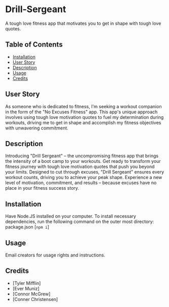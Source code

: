 # Drill-Sergeant
A tough love fitness app that motivates you to get in shape with tough love quotes.


## Table of Contents
* [Installation](#installation)
* [User Story](#User-Story)
* [Description](#Description)
* [Usage](#Usage)
* [Credits](#Credits)

## User Story
As someone who is dedicated to fitness, I'm seeking a workout companion in the form of the "No Excuses Fitness" app. This app's unique approach involves using tough love motivation quotes to fuel my determination during workouts, driving me to get in shape and accomplish my fitness objectives with unwavering commitment.

## Description
Introducing "Drill Sergeant" – the uncompromising fitness app that brings the intensity of a boot camp to your workouts. Get ready to transform your fitness journey with tough love motivation quotes that push you beyond your limits. Designed to cut through excuses, "Drill Sergeant" ensures every workout counts, driving you to achieve your peak shape. Experience a new level of motivation, commitment, and results – because excuses have no place in your fitness success story.

## Installation
Have Node.JS installed on your computer.
To install necessary dependencies, run the following command on the outer most directory: package.json [```npm i```]




## Usage
Email creators for usage rights and instructions.

## Credits
* [Tyler Mifflin]
* [Ever Muniz]
* [Connor McGrew]
* [Conner Christensen]


